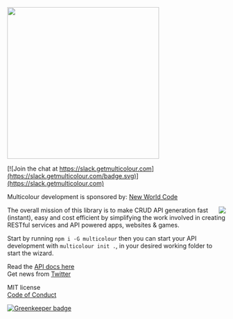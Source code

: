 <img src="https://getmulticolour.com/images/MC_Icon_PurpleRain_Logotype.png" width="350">

[![Join the chat at https://slack.getmulticolour.com](https://slack.getmulticolour.com/badge.svg)](https://slack.getmulticolour.com)

Multicolour development is sponsored by: [New World Code](https://newworld.codes/)  

<a href="https://newworld.codes/"><img src="https://www.dropbox.com/s/vjsnq15jpx18dfx/dark.svg?dl=1" align="right"></a>

The overall mission of this library is to make CRUD API generation fast (instant), easy and cost efficient by simplifying the work involved in creating RESTful services and API powered apps, websites & games.

Start by running `npm i -G multicolour` then you can start your API development with `multicolour init .`, in your desired working folder to start the wizard.

Read the [API docs here](https://getmulticolour.com/docs)  
Get news from [Twitter](https://twitter.com/getmulticolour)

MIT license  
[Code of Conduct](https://github.com/Multicolour/multicolour/blob/master/CODE_OF_CONDUCT.md)


[![Greenkeeper badge](https://badges.greenkeeper.io/Multicolour/multicolour.svg)](https://greenkeeper.io/)
